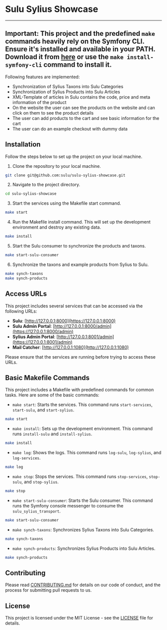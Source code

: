 # Sulu Sylius Showcase

---
**Important:** This project and the predefined `make` commands heavily rely on the Symfony CLI. Ensure it's installed
and available in your PATH. Download it from [here](https://symfony.com/download) or use the `make install-symfony-cli`
command to install it.
---

Following features are implemented:

* Synchronization of Sylius Taxons into Sulu Categories
* Synchronization of Sylius Products into Sulu Articles
* XML-Template of articles in Sulu contains the code, price and meta information of the product
* On the website the user can see the products on the website and can click on them to see the product details
* The user can add products to the cart and see basic information for the cart
* The user can do an example checkout with dummy data

## Installation

Follow the steps below to set up the project on your local machine.

1. Clone the repository to your local machine.

```bash
git clone git@github.com:sulu/sulu-sylius-showcase.git
```

2. Navigate to the project directory.

```bash
cd sulu-sylius-showcase
```

3. Start the services using the Makefile start command.

```bash
make start
```

4. Run the Makefile install command. This will set up the development environment and destroy any existing data.

```bash
make install
```

5. Start the Sulu consumer to synchronize the products and taxons.

```bash
make start-sulu-consumer
```

6. Synchronize the taxons and example products from Sylius to Sulu.

```bash
make synch-taxons
make synch-products
```

## Access URLs

This project includes several services that can be accessed via the following URLs:

- **Sulu**: [http://127.0.0.1:8000](https://127.0.0.1:8000)
- **Sulu Admin Portal**: [http://127.0.0.1:8000/admin](https://127.0.0.1:8000/admin)
- **Sylius Admin Portal**: [http://127.0.0.1:8001/admin](https://127.0.0.1:8001/admin)
- **Mail Catcher**: [http://127.0.0.1:1080](http://127.0.0.1:1080)

Please ensure that the services are running before trying to access these URLs.

## Basic Makefile Commands

This project includes a Makefile with predefined commands for common tasks. Here are some of the basic commands:

- `make start`: Starts the services. This command runs `start-services`, `start-sulu`, and `start-sylius`.

```bash
make start
```

- `make install`: Sets up the development environment. This command runs `install-sulu` and `install-sylius`.

```bash
make install
```

- `make log`: Shows the logs. This command runs `log-sulu`, `log-sylius`, and `log-services`.

```bash
make log
```

- `make stop`: Stops the services. This command runs `stop-services`, `stop-sulu`, and `stop-sylius`.

```bash
make stop
```
- `make start-sulu-consumer`: Starts the Sulu consumer. This command runs the Symfony console messenger to consume the `sulu_sylius_transport`.

```bash
make start-sulu-consumer
```

- `make synch-taxons`: Synchronizes Sylius Taxons into Sulu Categories.

```bash
make synch-taxons
```

- `make synch-products`: Synchronizes Sylius Products into Sulu Articles.

```bash
make synch-products
```

## Contributing

Please read [CONTRIBUTING.md](CONTRIBUTING.md) for details on our code of conduct, and the process for submitting pull requests to
us.

## License

This project is licensed under the MIT License - see the [LICENSE](LICENSE) file for details.
